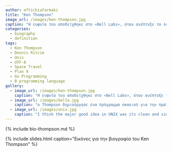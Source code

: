 ```yaml
---
author: eftichiafarmaki
title: "Ken Thompson"
image_url: /images/ken-thompson.jpg
caption: "H ευφυΐα του αποδείχθηκε στο «Bell Labs», όταν ανέπτυξε το λειτουργικό σύστημα UNIX, ένα από τα θεμέλια σύγχρονη πληροφορική."
categories:
  - biography
  - definition
tags:
  - Ken Thompson
  - Dennis Ritcie
  - Unix
  - UTF-8
  - Space Travel
  - Plan 9
  - Go Programming
  - B programming language
gallery:
  - image_url: /images/ken-thompson.jpg
    caption: "H ευφυΐα του αποδείχθηκε στο «Bell Labs», όταν ανέπτυξε το λειτουργικό σύστημα UNIX, ένα από τα θεμέλια σύγχρονη πληροφορική."
  - image_url: /images/belle.jpg
    caption: "ο Thompson δημιούργησε ένα πρόγραμμα σκακιού για την πρώτη έκδοση του «Unix». Αργότερα, συνεργάστηκε με συναδέλφους επιστήμονες υπολογιστών στο «Bell Labs», για να γράψει το παγκόσμιο πρωταθλιτικό πρόγραμμα σκακιού υπολογιστή, «Belle». Το «Belle» αργότερα δωρίστηκε στο «Smithsonian», το μεγαλύτερο μουσείο και ερευνητικό συγκρότημα στον κόσμο."
  - image_url: /images/unix.jpg
    caption: "I think the major good idea in UNIX was its clean and simple interface: open, close, read, and write (Ken Thompson)"
---
```


{% include bio-thompson.md %}

{% include slides.html caption="Εικόνες για την βιογραφία του Ken Thompson" %}
